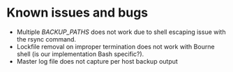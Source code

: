 # Known issues and bugs

* Multiple _BACKUP_PATHS_ does not work due to shell escaping issue with the
rsync command.
* Lockfile removal on improper termination does not work with Bourne shell (is
our implementation Bash specific?).
* Master log file does not capture per host backup output